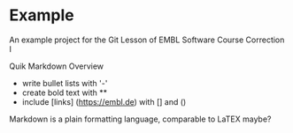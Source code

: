 # Example
An example project for the Git Lesson of EMBL Software Course
Correction I

Quik Markdown Overview

- write bullet lists with '-'
- create bold text with ** 
- include [links] (https://embl.de) with [] and ()

Markdown is a plain formatting language, comparable to LaTEX maybe?
